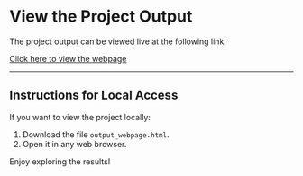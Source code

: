 # View the Project Output

The project output can be viewed live at the following link:

[Click here to view the webpage](https://salmon-oliy-65.tiiny.site/)

---

## Instructions for Local Access

If you want to view the project locally:
1. Download the file `output_webpage.html`.
2. Open it in any web browser.

Enjoy exploring the results!
